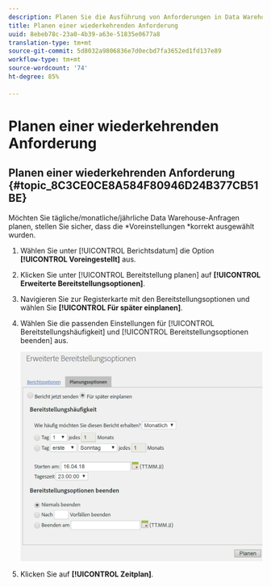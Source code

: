 ```yaml
---
description: Planen Sie die Ausführung von Anforderungen in Data Warehouse auf Wiederholungsbasis.
title: Planen einer wiederkehrenden Anforderung
uuid: 8ebeb78c-23a0-4b39-a63e-51835e0677a8
translation-type: tm+mt
source-git-commit: 5d8032a9806836e7d0ecbd7fa3652ed1fd137e89
workflow-type: tm+mt
source-wordcount: '74'
ht-degree: 85%

---
```



# Planen einer wiederkehrenden Anforderung

## Planen einer wiederkehrenden Anforderung {#topic_8C3CE0CE8A584F80946D24B377CB51BE}

Möchten Sie tägliche/monatliche/jährliche Data Warehouse-Anfragen planen, stellen Sie sicher, dass die *Voreinstellungen *korrekt ausgewählt wurden.

1. Wählen Sie unter [!UICONTROL Berichtsdatum] die Option **[!UICONTROL Voreingestellt]** aus.

1. Klicken Sie unter [!UICONTROL Bereitstellung planen] auf **[!UICONTROL Erweiterte Bereitstellungsoptionen]**.

1. Navigieren Sie zur Registerkarte mit den Bereitstellungsoptionen und wählen Sie **[!UICONTROL Für später einplanen]**.
1. Wählen Sie die passenden Einstellungen für [!UICONTROL Bereitstellungshäufigkeit] und [!UICONTROL Bereitstellungsoptionen beenden] aus.

   ![](assets/dw_schedule.png)

1. Klicken Sie auf **[!UICONTROL Zeitplan]**.

